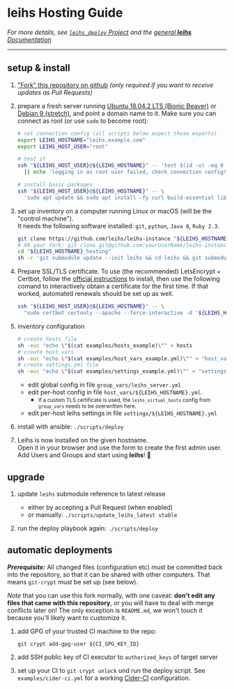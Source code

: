 # **leihs** Hosting Guide

*For more details, see [`leihs_deploy` Project](https://github.com/leihs/leihs_deploy)
and the [general **leihs** Documentation](https://github.com/leihs/leihs/wiki)*

---

## setup & install

1. ["Fork" this repository on github](https://github.com/leihs/leihs-instance/fork)
  *(only required if you want to receive updates as Pull Requests)*

1. prepare a fresh server running [Ubuntu 18.04.2 LTS (Bionic Beaver)](https://wiki.ubuntu.com/BionicBeaver/ReleaseNotes) or [Debian 9 (stretch)](https://www.debian.org/releases/stretch/), and point a domain name to it. Make sure you can connect as root (or use `sudo` to become root):

    ```sh
    # set connection config (all scripts below expect those exports)
    export LEIHS_HOSTNAME="leihs.example.com"
    export LEIHS_HOST_USER="root"

    # test it
    ssh "${LEIHS_HOST_USER}@${LEIHS_HOSTNAME}" -- 'test $(id -u) -eq 0 && true || sudo true' \
      || echo 'logging in as root user failed, check connection config!' && echo 'OK!'

    # install basic packages  
    ssh "${LEIHS_HOST_USER}@${LEIHS_HOSTNAME}" -- \
      'sudo apt update && sudo apt install -fy curl build-essential libssl-dev default-jdk ruby libyaml-dev python2.7 python2.7-dev git libffi-dev'
    ```



1. set up inventory on a computer running Linux or macOS (will be the "control machine").  
   It needs the following software installed: `git`, `python`, `Java 8`, `Ruby 2.3`.

    ```sh
    git clone https://github.com/leihs/leihs-instance "${LEIHS_HOSTNAME}_hosting"
    # OR your fork: git clone git@github.com:yourUserName/leihs-instance "${LEIHS_HOSTNAME}_hosting"
    cd "${LEIHS_HOSTNAME}_hosting"
    sh -c 'git submodule update --init leihs && cd leihs && git submodule update --init --recursive'
    ```

1. Prepare SSL/TLS certificate. To use (the recommended) LetsEncrypt + Certbot, follow the [official instructions](https://certbot.eff.org) to install, then use the following comand to interactively obtain a certificate for the first time. If that worked, automated renewals should be set up as well.

    ```sh
    ssh "${LEIHS_HOST_USER}@${LEIHS_HOSTNAME}" -- \
      "sudo certbot certonly --apache --force-interactive -d '${LEIHS_HOSTNAME}'"
    ```

1. inventory configuration

    ```sh
    # create hosts file
    sh -euc "echo \"$(cat examples/hosts_example)\"" > hosts
    # create host_vars
    sh -euc "echo \"$(cat examples/host_vars_example.yml)\"" > "host_vars/${LEIHS_HOSTNAME}.yml"
    # create settings.yml file
    sh -euc "echo \"$(cat examples/settings_example.yml)\"" > "settings/${LEIHS_HOSTNAME}.yml"
    ```
    - edit global config in file `group_vars/leihs_server.yml`
    - edit per-host config in file `host_vars/${LEIHS_HOSTNAME}.yml`.  
        - <small>If a custom TLS certificate is used, the `leihs_virtual_hosts` config from `group_vars` needs to be overwritten here.</small>
    - edit per-host leihs settings in file `settings/${LEIHS_HOSTNAME}.yml`

1. install with ansible: `./scripts/deploy`

1. Leihs is now installed on the given hostname.  
   Open it in your browser and use the form to create the first admin user.  
   Add Users and Groups and start using **leihs**! 🎉

<!--
## backup

A `master_secret` was created during the installation and put in a text file
in your repository.
By default it is git-ignored, so it won't be accidentally pushed to a public
host (like GitHub).
You should either back up your local repository with the secret to a secure place;
or use [`git-crypt`](https://www.agwa.name/projects/git-crypt/) to add the
secret to the repository in encrypted form (*recommended*).
-->

## upgrade

1. update `leihs` submodule reference to latest release
    - either by accepting a Pull Request (when enabled)
    - or manually: `./scripts/update_leihs_latest stable`

2. run the deploy playbook again: `./scripts/deploy`

## automatic deployments

***Prerequisite:*** All changed files (configuration etc) must be committed back into the repository,
so that it can be shared with other computers.
That means `git-crypt` must be set up (see below).

*Note* that you can use this fork normally, with one caveat:
**don't edit any files that came with this repository**, or you will have to deal with merge conflicts later on!
The only exception is `README.md`, we won't touch it because you'll likely want to customize it.

1. add GPG of your trusted CI machine to the repo:
    ```
    git crypt add-gpg-user ${CI_GPG_KEY_ID}
    ```

2. add SSH public key of CI executor to `authorized_keys` of target server

3. set up your CI to `git crypt unlock` und run the deploy script.
  See `examples/cider-ci.yml` for a working [Cider-CI](https://cider-ci.info) configuration.
